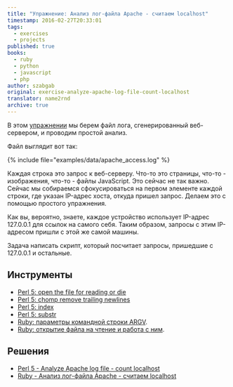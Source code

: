 ```yaml
---
title: "Упражнение: Анализ лог-файла Apache - считаем localhost"
timestamp: 2016-02-27T20:33:01
tags:
  - exercises
  - projects
published: true
books:
  - ruby
  - python
  - javascript
  - php
author: szabgab
original: exercise-analyze-apache-log-file-count-localhost
translator: name2rnd
archive: true
---
```



В этом [упражнении](/exercises) мы берем файл лога, сгенерированный веб-сервером, и проводим простой анализ.


Файл выглядит вот так:

{% include file="examples/data/apache_access.log" %}

Каждая строка это запрос к веб-серверу. Что-то это страницы, что-то - изображения, что-то - файлы JavaScript.
Это сейчас не так важно. Сейчас мы собираемся сфокусироваться на первом элементе каждой строки, где указан IP-адрес хоста, откуда пришел запрос.
Делаем это с помощью простого упражнения.

Как вы, вероятно, знаете, каждое устройство использует IP-адрес 127.0.0.1 для ссылок на самого себя. Таким образом, запросы с этим 
IP-адресом пришли с этой же самой машины.

Задача написать скрипт, который посчитает запросы, пришедшие с 127.0.0.1 и остальные.

## Инструменты
* [Perl 5: open the file for reading or die](https://perlmaven.com/beginner-perl-maven-open-file)
* [Perl 5: chomp remove trailing newlines](https://perlmaven.com/chomp)
* [Perl 5: index](https://perlmaven.com/beginner-perl-maven-string-functions-index)
* [Perl 5: substr](https://perlmaven.com/beginner-perl-maven-substr)
* [Ruby: параметры командной строки ARGV](/argv-the-command-line-arguments-in-ruby).
* [Ruby: открытие файла на чтение и работа с ним](/open-file-and-read-content-in-ruby).

## Решения
* [Perl 5 - Analyze Apache log file - count localhost](https://perlmaven.com/beginner-perl-maven-analyze-apache-log-file)
* [Ruby - Анализ лог-файла Apache - считаем localhost](/analyze-apache-log-file-count-localhost-in-ruby)

